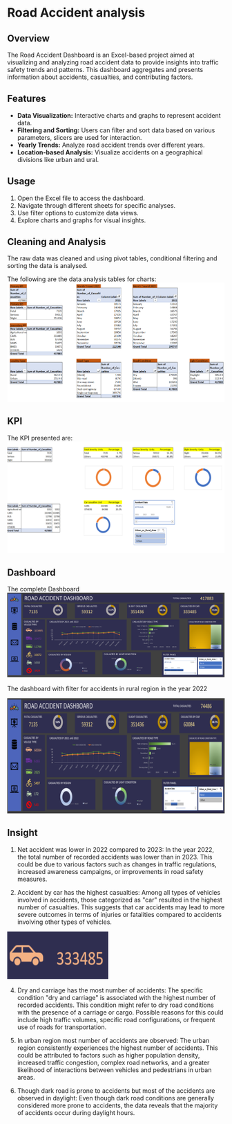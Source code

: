 


# Road Accident analysis

## Overview

The Road Accident Dashboard is an Excel-based project aimed at visualizing and analyzing road accident data to provide insights into traffic safety trends and patterns. This dashboard aggregates and presents information about accidents, casualties, and contributing factors.

## Features

- **Data Visualization:** Interactive charts and graphs to represent accident data.
- **Filtering and Sorting:** Users can filter and sort data based on various parameters, slicers are used for interaction.
- **Yearly Trends:** Analyze road accident trends over different years.
- **Location-based Analysis:** Visualize accidents on a geographical divisions like urban and ural.



## Usage

1. Open the Excel file to access the dashboard.
2. Navigate through different sheets for specific analyses.
3. Use filter options to customize data views.
4. Explore charts and graphs for visual insights.











## Cleaning and Analysis

The raw data was cleaned and using pivot tables, conditional filtering and sorting the data is analysed. 

The following are the data analysis tables for charts:
![Data analysis Tables](Charts.png)



## KPI

The KPI presented are:
![KPI](KPI.png)



## Dashboard

The complete Dashboard
![The original Dashboard](Dash1.png)




The dashboard with filter for accidents in rural region in the year 2022

![Filtered Dashboard](Dash2.png)


## Insight

1. Net accident was lower in 2022 compared to 2023:
In the year 2022, the total number of recorded accidents was lower than in 2023. This could be due to various factors such as changes in traffic regulations, increased awareness campaigns, or improvements in road safety measures.

2. Accident by car has the highest casualties:
Among all types of vehicles involved in accidents, those categorized as "car" resulted in the highest number of casualties. This suggests that car accidents may lead to more severe outcomes in terms of injuries or fatalities compared to accidents involving other types of vehicles.

![Car Accidents ](CAR.png)

4. Dry and carriage has the most number of accidents:
The specific condition "dry and carriage" is associated with the highest number of recorded accidents. This condition might refer to dry road conditions with the presence of a carriage or cargo. Possible reasons for this could include high traffic volumes, specific road configurations, or frequent use of roads for transportation.

5. In urban region most number of accidents are observed:
The urban region consistently experiences the highest number of accidents. This could be attributed to factors such as higher population density, increased traffic congestion, complex road networks, and a greater likelihood of interactions between vehicles and pedestrians in urban areas.

6. Though dark road is prone to accidents but most of the accidents are observed in daylight:
Even though dark road conditions are generally considered more prone to accidents, the data reveals that the majority of accidents occur during daylight hours.
